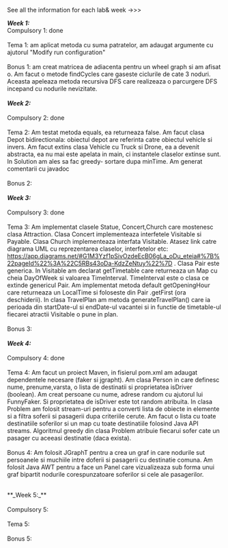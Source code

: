 See all the information for each lab& week ->>>

**_Week 1:_**
<br>
Compulsory 1: done
</br>
<br>
Tema 1: am aplicat metoda cu suma patratelor, am adaugat argumente cu ajutorul "Modify run configuration" </br>
<br>
Bonus 1: am creat matricea de adiacenta pentru un wheel graph si am afisat o. Am facut o metode findCycles care gaseste ciclurile de cate 3 
noduri. Aceasta apeleaza metoda recursiva DFS care realizeaza o parcurgere DFS incepand cu nodurile nevizitate. 
</br>
<br>
**_Week 2:_**
</br>
<br>
Compulsory 2: done 
</br>
<br>
Tema 2: Am testat metoda equals, ea returneaza false. Am facut clasa Depot bidirectionala: obiectul depot are referinta catre obiectul vehicle si invers. Am facut extins clasa Vehicle cu Truck si Drone, ea a devenit abstracta, ea nu mai este apelata in main, ci instantele claselor extinse sunt. In Solution am ales sa fac greedy- sortare dupa minTime. Am generat comentarii cu javadoc  </br>
<br>
Bonus 2:
</br>
<br>
**_Week 3:_**
</br>
<br>
Compulsory 3: done
</br>
<br>
Tema 3: Am implementat clasele Statue, Concert,Church care mostenesc clasa Attraction. Clasa Concert implementeaza interfetele Visitable si Payable. Clasa Church implementeaza interfata Visitable. Atasez link catre diagrama UML cu reprezentarea claselor, interfetelor etc: https://app.diagrams.net/#G1M3Yzf1pSivOzdeEcB06gLa_oDu_eteia#%7B%22pageId%22%3A%22C5RBs43oDa-KdzZeNtuy%22%7D . Clasa Pair este generica. In Visitable am declarat getTimetable care returneaza un Map cu cheia DayOfWeek si valoarea TimeInterval. TimeInterval este o clasa ce extinde genericul Pair. Am implementat metoda default getOpeningHour care returneaza un LocalTime si foloseste din Pair .getFirst (ora deschiderii). In clasa TravelPlan am metoda generateTravelPlan() care ia perioada din startDate-ul si endDate-ul vacantei si in functie de timetable-ul fiecarei atractii Visitable o pune in plan. </br>
<br>
Bonus 3: 
</br>
<br>
**_Week 4:_**
</br>
<br>
Compulsory 4:  done
</br>
<br>
Tema 4:  Am facut un proiect Maven, in fisierul pom.xml am adaugat dependentele necesare (faker si jgrapht). Am clasa Person in care definesc nume, prenume,varsta, o lista de destinatii si proprietatea isDriver (boolean). Am creat persoane cu nume, adrese random cu ajutorul lui FunnyFaker. Si proprietatea de isDriver este tot random atribuita. In clasa Problem am folosit stream-uri pentru a converti lista de obiecte in elemente si a filtra soferii si pasagerii dupa criteriile cerute. Am facut o lista cu toate destinatiile soferilor si un map cu toate destinatiile folosind Java API streams. Algoritmul greedy din clasa Problem atribuie fiecarui sofer cate un pasager cu aceeasi destinatie (daca exista). 
</br>
<br>
Bonus 4: Am folosit JGraphT pentru a crea un graf in care nodurile sut persoanele si muchiile intre doferii si pasagerii cu destinatie comuna. Am folosit Java AWT pentru a face un Panel care vizualizeaza sub forma unui graf bipartit nodurile corespunzatoare soferilor si cele ale pasagerilor.
</br>

<br>
**_Week 5:_**
</br>
<br>
Compulsory 5:  
</br>
<br>
Tema 5:   
</br>
<br>
Bonus 5: 
</br>

